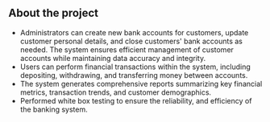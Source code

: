 ## About the project

- Administrators can create new bank accounts for customers, update customer personal details, and close customers' bank accounts as needed. The system ensures efficient management of customer accounts while maintaining data accuracy and integrity.
- Users can perform financial transactions within the system, including depositing, withdrawing, and transferring money between accounts.
- The system generates comprehensive reports summarizing key financial metrics, transaction trends, and customer demographics.
- Performed white box testing to ensure the reliability, and efficiency of the banking system.


